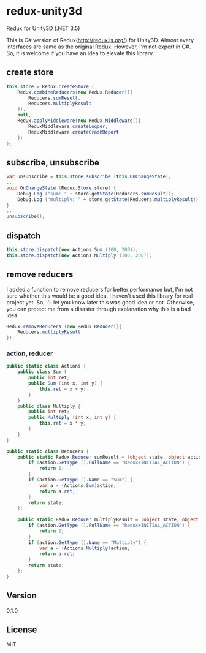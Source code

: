 # redux-unity3d
Redux for Unity3D (.NET 3.5)

This is C# version of Redux(http://redux.js.org/) for Unity3D. Almost every interfaces are same as the original Redux. 
However, I'm not expert in C#. So, it is welcome if you have an idea to elevate this library.

## create store
```c#
this.store = Redux.createStore (
	Redux.combineReducers(new Redux.Reducer[]{
		Reducers.sumResult,
		Reducers.multiplyResult
	}),
	null,
	Redux.applyMiddleware(new Redux.Middleware[]{
		ReduxMiddleware.createLogger,
		ReduxMiddleware.createCrashReport
	})
);
```

## subscribe, unsubscribe
```c#
var unsubscribe = this.store.subscribe (this.OnChangeState);
...
void OnChangeState (Redux.Store store) {
	Debug.Log ("sum: " + store.getState(Reducers.sumResult));
	Debug.Log ("multiply: " + store.getState(Reducers.multiplyResult));
}
...
unsubscribe();
```

## dispatch
```c#
this.store.dispatch(new Actions.Sum (100, 200));
this.store.dispatch(new Actions.Multiply (100, 200));
```

## remove reducers

I added a function to remove reducers for better performance but, I'm not sure whether this would be a good idea.
I haven't used this library for real project yet. So, I'll let you know later this was good idea or not.
Otherwise, you can protect me from a disaster through explanation why this is a bad idea.

```c#
Redux.removeReducers (new Redux.Reducer[]{
	Reducers.multiplyResult
});
```

### action, reducer
```c#
public static class Actions {
	public class Sum {
		public int ret;
		public Sum (int x, int y) {
			this.ret = x + y;
		}
	}
	public class Multiply {
		public int ret;
		public Multiply (int x, int y) {
			this.ret = x * y;
		}
	}
}

public static class Reducers {
	public static Redux.Reducer sumResult = (object state, object action) => {
		if (action.GetType ().FullName == "Redux+INITIAL_ACTION") {
			return 1;
		}
		if (action.GetType ().Name == "Sum") {
			var a = (Actions.Sum)action;
			return a.ret;
		}
		return state;
	};
	
	public static Redux.Reducer multiplyResult = (object state, object action) => {
		if (action.GetType ().FullName == "Redux+INITIAL_ACTION") {
			return 2;
		}
		if (action.GetType ().Name == "Multiply") {
			var a = (Actions.Multiply)action;
			return a.ret;
		}
		return state;
	};
}
```

## Version
0.1.0

License
----
MIT

